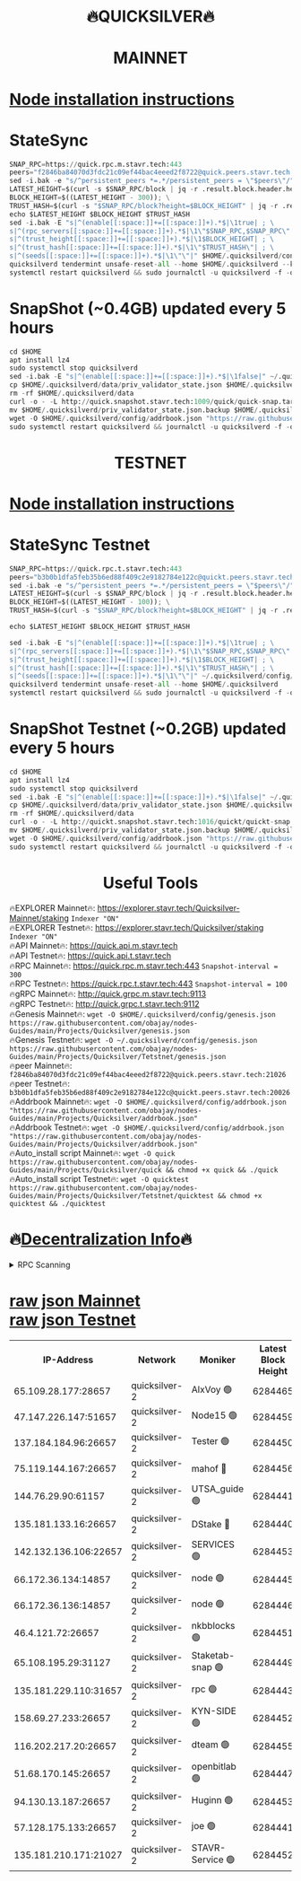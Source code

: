 <h1 align="center"> 🔥QUICKSILVER🔥</h1>

<h1 align="center"> MAINNET</h1>

[Node installation instructions](https://github.com/obajay/nodes-Guides/tree/main/Projects/Quicksilver)
=

# StateSync
```python
SNAP_RPC=https://quick.rpc.m.stavr.tech:443
peers="f2846ba84070d3fdc21c09ef44bac4eeed2f8722@quick.peers.stavr.tech:21026"
sed -i.bak -e "s/^persistent_peers *=.*/persistent_peers = \"$peers\"/" $HOME/.quicksilverd/config/config.toml
LATEST_HEIGHT=$(curl -s $SNAP_RPC/block | jq -r .result.block.header.height); \
BLOCK_HEIGHT=$((LATEST_HEIGHT - 300)); \
TRUST_HASH=$(curl -s "$SNAP_RPC/block?height=$BLOCK_HEIGHT" | jq -r .result.block_id.hash)
echo $LATEST_HEIGHT $BLOCK_HEIGHT $TRUST_HASH
sed -i.bak -E "s|^(enable[[:space:]]+=[[:space:]]+).*$|\1true| ; \
s|^(rpc_servers[[:space:]]+=[[:space:]]+).*$|\1\"$SNAP_RPC,$SNAP_RPC\"| ; \
s|^(trust_height[[:space:]]+=[[:space:]]+).*$|\1$BLOCK_HEIGHT| ; \
s|^(trust_hash[[:space:]]+=[[:space:]]+).*$|\1\"$TRUST_HASH\"| ; \
s|^(seeds[[:space:]]+=[[:space:]]+).*$|\1\"\"|" $HOME/.quicksilverd/config/config.toml
quicksilverd tendermint unsafe-reset-all --home $HOME/.quicksilverd --keep-addr-book
systemctl restart quicksilverd && sudo journalctl -u quicksilverd -f -o cat
```

# SnapShot (~0.4GB) updated every 5 hours
```python
cd $HOME
apt install lz4
sudo systemctl stop quicksilverd
sed -i.bak -E "s|^(enable[[:space:]]+=[[:space:]]+).*$|\1false|" ~/.quicksilverd/config/config.toml
cp $HOME/.quicksilverd/data/priv_validator_state.json $HOME/.quicksilverd/priv_validator_state.json.backup
rm -rf $HOME/.quicksilverd/data
curl -o - -L http://quick.snapshot.stavr.tech:1009/quick/quick-snap.tar.lz4 | lz4 -c -d - | tar -x -C $HOME/.quicksilverd --strip-components 2
mv $HOME/.quicksilverd/priv_validator_state.json.backup $HOME/.quicksilverd/data/priv_validator_state.json
wget -O $HOME/.quicksilverd/config/addrbook.json "https://raw.githubusercontent.com/obajay/nodes-Guides/main/Projects/Quicksilver/addrbook.json"
sudo systemctl restart quicksilverd && journalctl -u quicksilverd -f -o cat
```

<h1 align="center"> TESTNET</h1>

[Node installation instructions](https://github.com/obajay/nodes-Guides/tree/main/Projects/Quicksilver/Tetstnet)
=

# StateSync Testnet
```python
SNAP_RPC=https://quick.rpc.t.stavr.tech:443
peers="b3b0b1dfa5feb35b6ed88f409c2e9182784e122c@quickt.peers.stavr.tech:20026"
sed -i.bak -e "s/^persistent_peers *=.*/persistent_peers = \"$peers\"/" $HOME/.quicksilverd/config/config.toml
LATEST_HEIGHT=$(curl -s $SNAP_RPC/block | jq -r .result.block.header.height); \
BLOCK_HEIGHT=$((LATEST_HEIGHT - 100)); \
TRUST_HASH=$(curl -s "$SNAP_RPC/block?height=$BLOCK_HEIGHT" | jq -r .result.block_id.hash)

echo $LATEST_HEIGHT $BLOCK_HEIGHT $TRUST_HASH

sed -i.bak -E "s|^(enable[[:space:]]+=[[:space:]]+).*$|\1true| ; \
s|^(rpc_servers[[:space:]]+=[[:space:]]+).*$|\1\"$SNAP_RPC,$SNAP_RPC\"| ; \
s|^(trust_height[[:space:]]+=[[:space:]]+).*$|\1$BLOCK_HEIGHT| ; \
s|^(trust_hash[[:space:]]+=[[:space:]]+).*$|\1\"$TRUST_HASH\"| ; \
s|^(seeds[[:space:]]+=[[:space:]]+).*$|\1\"\"|" ~/.quicksilverd/config/config.toml
quicksilverd tendermint unsafe-reset-all --home $HOME/.quicksilverd
systemctl restart quicksilverd && sudo journalctl -u quicksilverd -f -o cat

```

# SnapShot Testnet (~0.2GB) updated every 5 hours
```python
cd $HOME
apt install lz4
sudo systemctl stop quicksilverd
sed -i.bak -E "s|^(enable[[:space:]]+=[[:space:]]+).*$|\1false|" ~/.quicksilverd/config/config.toml
cp $HOME/.quicksilverd/data/priv_validator_state.json $HOME/.quicksilverd/priv_validator_state.json.backup
rm -rf $HOME/.quicksilverd/data
curl -o - -L http://quickt.snapshot.stavr.tech:1016/quickt/quickt-snap.tar.lz4 | lz4 -c -d - | tar -x -C $HOME/.quicksilverd --strip-components 2
mv $HOME/.quicksilverd/priv_validator_state.json.backup $HOME/.quicksilverd/data/priv_validator_state.json
wget -O $HOME/.quicksilverd/config/addrbook.json "https://raw.githubusercontent.com/obajay/nodes-Guides/main/Projects/Quicksilver/Tetstnet/addrbook.json"
sudo systemctl restart quicksilverd && journalctl -u quicksilverd -f -o cat
```
 <h1 align="center"> Useful Tools</h1>

🔥EXPLORER Mainnet🔥:        https://explorer.stavr.tech/Quicksilver-Mainnet/staking    `Indexer "ON"` \
🔥EXPLORER Testnet🔥:        https://explorer.stavr.tech/Quicksilver/staking	        `Indexer "ON"` \
🔥API Mainnet🔥: 			 https://quick.api.m.stavr.tech \
🔥API Testnet🔥: 			 https://quick.api.t.stavr.tech \
🔥RPC Mainnet🔥:             https://quick.rpc.m.stavr.tech:443              `Snapshot-interval = 300` \
🔥RPC Testnet🔥:             https://quick.rpc.t.stavr.tech:443              `Snapshot-interval = 100` \
🔥gRPC Mainnet🔥:                    http://quick.grpc.m.stavr.tech:9113 \
🔥gRPC Testnet🔥:                    http://quick.grpc.t.stavr.tech:9112 \
🔥Genesis Mainnet🔥: `wget -O $HOME/.quicksilverd/config/genesis.json https://raw.githubusercontent.com/obajay/nodes-Guides/main/Projects/Quicksilver/genesis.json` \
🔥Genesis Testnet🔥: `wget -O ~/.quicksilverd/config/genesis.json https://raw.githubusercontent.com/obajay/nodes-Guides/main/Projects/Quicksilver/Tetstnet/genesis.json` \
🔥peer Mainnet🔥:					 `f2846ba84070d3fdc21c09ef44bac4eeed2f8722@quick.peers.stavr.tech:21026` \
🔥peer Testnet🔥:					 `b3b0b1dfa5feb35b6ed88f409c2e9182784e122c@quickt.peers.stavr.tech:20026` \
🔥Addrbook Mainnet🔥:    ```wget -O $HOME/.quicksilverd/config/addrbook.json "https://raw.githubusercontent.com/obajay/nodes-Guides/main/Projects/Quicksilver/addrbook.json"``` \
🔥Addrbook Testnet🔥:    ```wget -O $HOME/.quicksilverd/config/addrbook.json "https://raw.githubusercontent.com/obajay/nodes-Guides/main/Projects/Quicksilver/addrbook.json"``` \
🔥Auto_install script Mainnet🔥: ```wget -O quick https://raw.githubusercontent.com/obajay/nodes-Guides/main/Projects/Quicksilver/quick && chmod +x quick && ./quick``` \
🔥Auto_install script Testnet🔥: ```wget -O quicktest https://raw.githubusercontent.com/obajay/nodes-Guides/main/Projects/Quicksilver/Tetstnet/quicktest && chmod +x quicktest && ./quicktest```

🔥[Decentralization Info](https://github.com/obajay/StateSync-snapshots/tree/main/Projects/Quicksilver/Decentralization)🔥
=

<details>
<summary>RPC Scanning</summary>

<h2 align="center"> We scan nodes in real time every 4 hours. And we provide the final result of RPC endpoints.
We cannot influence the operation of these nodes in any way. </h2>


```python
If Voting Power is higher than 0 --> then the Node is a validator of the network and may be subject to attack and be a potential threat to the chain.
```
```python
We marked such validators with a red symbol
```

</details>

[raw json Mainnet](https://rpc-check.quickm.stavr.tech/quickm/rpc-quickm-result.json) \
[raw json Testnet](https://github.com/obajay/StateSync-snapshots/tree/main/Projects/Quicksilver/Rpc-Check-Testnet)
=


<table><tr><th>IP-Address</th><th>Network</th><th>Moniker</th><th>Latest Block Height</th><th>Earliest Block Height</th><th>Catching Up</th><th>Tx Index</th><th>Voting Power</th><th>Scan Time</th></tr><tr><td>65.109.28.177:28657</td><td>quicksilver-2</td><td>AlxVoy 🟢</td><td>6284465</td><td>3562001</td><td>False</td><td>off</td><td>0</td><td>2024-03-07T03:14:37.576365388UTC</td></tr><tr><td>47.147.226.147:51657</td><td>quicksilver-2</td><td>Node15 🟢</td><td>6284459</td><td>5151648</td><td>False</td><td>off</td><td>0</td><td>2024-03-07T03:14:00.405082570UTC</td></tr><tr><td>137.184.184.96:26657</td><td>quicksilver-2</td><td>Tester 🟢</td><td>6284450</td><td>5550692</td><td>False</td><td>off</td><td>0</td><td>2024-03-07T03:13:03.610585299UTC</td></tr><tr><td>75.119.144.167:26657</td><td>quicksilver-2</td><td>mahof 🔴</td><td>6284456</td><td>5654794</td><td>False</td><td>on</td><td>287584</td><td>2024-03-07T03:13:42.761853791UTC</td></tr><tr><td>144.76.29.90:61157</td><td>quicksilver-2</td><td>UTSA_guide 🟢</td><td>6284441</td><td>5743301</td><td>False</td><td>on</td><td>0</td><td>2024-03-07T03:12:10.021762931UTC</td></tr><tr><td>135.181.133.16:26657</td><td>quicksilver-2</td><td>DStake 🔴</td><td>6284440</td><td>5807001</td><td>False</td><td>on</td><td>79670</td><td>2024-03-07T03:12:09.455172178UTC</td></tr><tr><td>142.132.136.106:22657</td><td>quicksilver-2</td><td>SERVICES 🟢</td><td>6284453</td><td>5920001</td><td>False</td><td>on</td><td>0</td><td>2024-03-07T03:13:23.622167316UTC</td></tr><tr><td>66.172.36.134:14857</td><td>quicksilver-2</td><td>node 🟢</td><td>6284445</td><td>5950756</td><td>False</td><td>on</td><td>0</td><td>2024-03-07T03:12:38.890754206UTC</td></tr><tr><td>66.172.36.136:14857</td><td>quicksilver-2</td><td>node 🟢</td><td>6284446</td><td>5950756</td><td>False</td><td>on</td><td>0</td><td>2024-03-07T03:12:41.705766059UTC</td></tr><tr><td>46.4.121.72:26657</td><td>quicksilver-2</td><td>nkbblocks 🟢</td><td>6284451</td><td>6056301</td><td>False</td><td>on</td><td>0</td><td>2024-03-07T03:13:12.140089842UTC</td></tr><tr><td>65.108.195.29:31127</td><td>quicksilver-2</td><td>Staketab-snap 🟢</td><td>6284449</td><td>6075001</td><td>False</td><td>off</td><td>0</td><td>2024-03-07T03:12:56.640615949UTC</td></tr><tr><td>135.181.229.110:31657</td><td>quicksilver-2</td><td>rpc 🟢</td><td>6284443</td><td>6133480</td><td>False</td><td>on</td><td>0</td><td>2024-03-07T03:12:25.499489474UTC</td></tr><tr><td>158.69.27.233:26657</td><td>quicksilver-2</td><td>KYN-SIDE 🟢</td><td>6284452</td><td>6159001</td><td>False</td><td>on</td><td>0</td><td>2024-03-07T03:13:18.836868160UTC</td></tr><tr><td>116.202.217.20:26657</td><td>quicksilver-2</td><td>dteam 🟢</td><td>6284455</td><td>6169501</td><td>False</td><td>on</td><td>0</td><td>2024-03-07T03:13:34.295208182UTC</td></tr><tr><td>51.68.170.145:26657</td><td>quicksilver-2</td><td>openbitlab 🟢</td><td>6284447</td><td>6169975</td><td>False</td><td>on</td><td>0</td><td>2024-03-07T03:12:46.066927810UTC</td></tr><tr><td>94.130.13.187:26657</td><td>quicksilver-2</td><td>Huginn 🟢</td><td>6284453</td><td>6231630</td><td>False</td><td>on</td><td>0</td><td>2024-03-07T03:13:23.823115073UTC</td></tr><tr><td>57.128.175.133:26657</td><td>quicksilver-2</td><td>joe 🟢</td><td>6284441</td><td>6246344</td><td>False</td><td>on</td><td>0</td><td>2024-03-07T03:12:12.373599651UTC</td></tr><tr><td>135.181.210.171:21027</td><td>quicksilver-2</td><td>STAVR-Service 🟢</td><td>6284452</td><td>6284001</td><td>False</td><td>on</td><td>0</td><td>2024-03-07T03:13:19.251878839UTC</td></tr></table>
